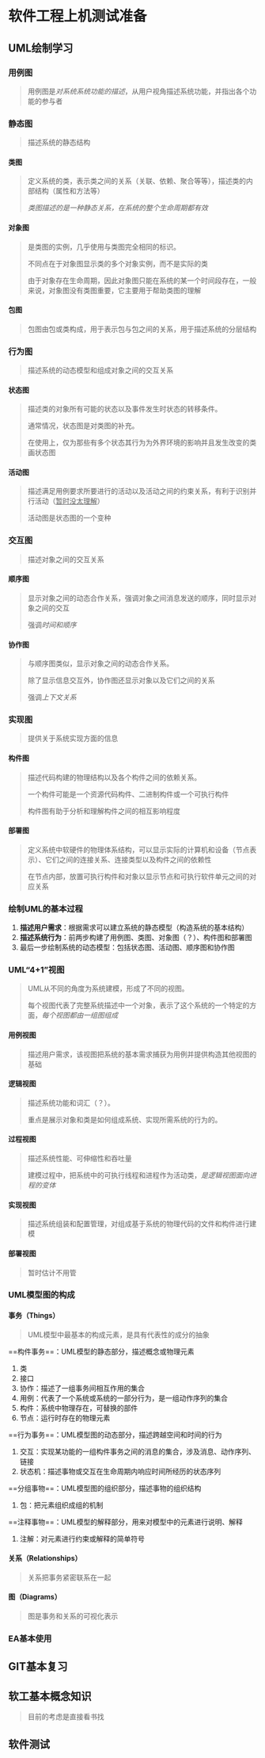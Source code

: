 # 软件工程上机测试准备

## UML绘制学习

### 用例图

>   用例图是*对系统系统功能的描述*，从用户视角描述系统功能，并指出各个功能的参与者

### 静态图

>   描述系统的静态结构

#### 类图

>   定义系统的类，表示类之间的关系（关联、依赖、聚合等等），描述类的内部结构（属性和方法等）
>
>   *类图描述的是一种静态关系，在系统的整个生命周期都有效*

#### 对象图

>   是类图的实例，几乎使用与类图完全相同的标识。
>
>   不同点在于对象图显示类的多个对象实例，而不是实际的类
>
>   由于对象存在生命周期，因此对象图只能在系统的某一个时间段存在，一般来说，对象图没有类图重要，它主要用于帮助类图的理解

#### 包图

>   包图由包或类构成，用于表示包与包之间的关系，用于描述系统的分层结构

### 行为图

>   描述系统的动态模型和组成对象之间的交互关系

#### 状态图

>   描述类的对象所有可能的状态以及事件发生时状态的转移条件。
>
>   通常情况，状态图是对类图的补充。
>
>   在使用上，仅为那些有多个状态其行为为外界环境的影响并且发生改变的类画状态图

#### 活动图

>   描述满足用例要求所要进行的活动以及活动之间的约束关系，有利于识别并行活动（<u>暂时没太理解</u>）
>
>   活动图是状态图的一个变种

### 交互图

>   描述对象之间的交互关系

#### 顺序图

>   显示对象之间的动态合作关系，强调对象之间消息发送的顺序，同时显示对象之间的交互
>
>   强调*时间和顺序*

#### 协作图

>   与顺序图类似，显示对象之间的动态合作关系。
>
>   除了显示信息交互外，协作图还显示对象以及它们之间的关系
>
>   强调*上下文关系*

### 实现图

>   提供关于系统实现方面的信息

#### 构件图

>   描述代码构建的物理结构以及各个构件之间的依赖关系。
>
>   一个构件可能是一个资源代码构件、二进制构件或一个可执行构件
>
>   构件图有助于分析和理解构件之间的相互影响程度

#### 部署图

>   定义系统中软硬件的物理体系结构，可以显示实际的计算机和设备（节点表示）、它们之间的连接关系、连接类型以及构件之间的依赖性
>
>   在节点内部，放置可执行构件和对象以显示节点和可执行软件单元之间的对应关系

### 绘制UML的基本过程

1.   **描述用户需求**：根据需求可以建立系统的静态模型（构造系统的基本结构）
2.   **描述系统行为**：前两步构建了用例图、类图、对象图（？）、构件图和部署图
3.   最后一步绘制系统的动态模型：包括状态图、活动图、顺序图和协作图

### UML“4+1”视图

>   UML从不同的角度为系统建模，形成了不同的视图。
>
>   每个视图代表了完整系统描述中一个对象，表示了这个系统的一个特定的方面，*每个视图都由一组图组成*

#### 用例视图

>   描述用户需求，该视图把系统的基本需求捕获为用例并提供构造其他视图的基础

#### 逻辑视图

>   描述系统功能和词汇（？）。
>
>   重点是展示对象和类是如何组成系统、实现所需系统的行为的。

#### 过程视图

>   描述系统性能、可伸缩性和吞吐量
>
>   建模过程中，把系统中的可执行线程和进程作为活动类，*是逻辑视图面向进程的变体*

#### 实现视图

>   描述系统组装和配置管理，对组成基于系统的物理代码的文件和构件进行建模

#### 部署视图

>   暂时估计不用管

### UML模型图的构成

#### 事务（Things）

>   UML模型中最基本的构成元素，是具有代表性的成分的抽象

==构件事务==：UML模型的静态部分，描述概念或物理元素

1.   类
2.   接口
3.   协作：描述了一组事务间相互作用的集合
4.   用例：代表了一个系统或系统的一部分行为，是一组动作序列的集合
5.   构件：系统中物理存在，可替换的部件
6.   节点：运行时存在的物理元素

==行为事务==：UML模型图的动态部分，描述跨越空间和时间的行为

1.   交互：实现某功能的一组构件事务之间的消息的集合，涉及消息、动作序列、链接
2.   状态机：描述事物或交互在生命周期内响应时间所经历的状态序列

==分组事物==：UML模型图的组织部分，描述事物的组织结构

1.   包：把元素组织成组的机制

==注释事物==：UML模型的解释部分，用来对模型中的元素进行说明、解释

1.   注解：对元素进行约束或解释的简单符号

#### 关系（Relationships）

>   关系把事务紧密联系在一起

#### 图（Diagrams）

>   图是事务和关系的可视化表示

### EA基本使用



## GIT基本复习



## 软工基本概念知识

>   目前的考虑是直接看书找

## 软件测试


